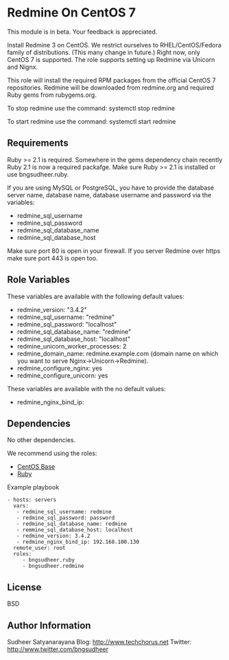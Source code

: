 Redmine On CentOS 7
=========

This module is in beta. Your feedback is appreciated.

Install Redmine 3 on CentOS. We restrict ourselves to RHEL/CentOS/Fedora family
of distributions. (This many change in future.) Right now, only CentOS 7 is supported.
The role supports setting up Redmine via Unicorn and Nignx.

This role will install the required RPM packages from the official CentOS 7
repositories. Redmine will be downloaded from redmine.org and required Ruby
gems from rubygems.org.

To stop redmine use the command:
systemctl stop redmine

To start redmine use the command:
systemctl start redmine

Requirements
------------
Ruby >= 2.1 is required. Somewhere in the gems dependency chain recently Ruby 2.1 is now a required packafge.
Make sure Ruby >= 2.1 is installed or use bngsudheer.ruby.

If you are using MySQL or PostgreSQL, you have to provide the database server name,
database name, database username and password via the variables:
* redmine_sql_username
* redmine_sql_password
* redmine_sql_database_name
* redmine_sql_database_host

Make sure port 80 is open in your firewall. If you server Redmine over https
make sure port 443 is open too.

Role Variables
--------------

These variables are available with the following default values:
* redmine_version: "3.4.2"
* redmine_sql_username: "redmine"
* redmine_sql_password: "localhost"
* redmine_sql_database_name: "redmine"
* redmine_sql_database_host: "localhost"
* redmine_unicorn_worker_processes: 2
* redmine_domain_name: redmine.example.com (domain name on which you want to serve Nginx->Unicorn->Redmine).  
* redmine_configure_nginx: yes
* redmine_configure_unicorn: yes

These variables are available with the no default values:
* redmine_nginx_bind_ip:


Dependencies
------------

No other dependencies.

We recommend using the roles:
- [CentOS Base](https://galaxy.ansible.com/bngsudheer/centos_base/)
- [Ruby](https://galaxy.ansible.com/bngsudheer/ruby/)

Example playbook

    - hosts: servers
      vars:
       - redmine_sql_username: redmine
       - redmine_sql_password: password
       - redmine_sql_database_name: redmine
       - remmine_sql_database_host: localhost
       - redmine_version: 3.4.2
       - redmine_nginx_bind_ip: 192.168.100.130
      remote_user: root
      roles:
         - bngsudheer.ruby
         - bngsudheer.redmine

License
-------

BSD

Author Information
------------------

Sudheer Satyanarayana
Blog: http://www.techchorus.net
Twitter: http://www.twitter.com/bngsudheer
